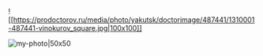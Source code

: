 ![[https://prodoctorov.ru/media/photo/yakutsk/doctorimage/487441/1310001-487441-vinokurov_square.jpg|100x100]]


![my-photo|50x50](https://prodoctorov.ru/media/photo/yakutsk/doctorimage/487441/1310001-487441-vinokurov_square.jpg)


